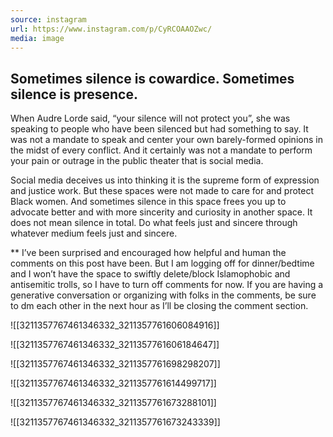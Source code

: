 ```yaml
---
source: instagram
url: https://www.instagram.com/p/CyRCOAAOZwc/
media: image
---
```


## Sometimes silence is cowardice. Sometimes silence is presence. 

When Audre Lorde said, “your silence will not protect you”, she was speaking to people who have been silenced but had something to say. It was not a mandate to speak and center your own barely-formed opinions in the midst of every conflict. And it certainly was not a mandate to perform your pain or outrage in the public theater that is social media. 

Social media deceives us into thinking it is the supreme form of expression and justice work. But these spaces were not made to care for and protect Black women. And sometimes silence in this space frees you up to advocate better and with more sincerity and curiosity in another space. It does not mean silence in total. Do what feels just and sincere through whatever medium feels just and sincere.

** I’ve been surprised and encouraged how helpful and human the comments on this post have been. But I am logging off for dinner/bedtime and I won’t have the space to swiftly delete/block Islamophobic and antisemitic trolls, so I have to turn off comments for now. If you are having a generative conversation or organizing with folks in the comments, be sure to dm each other in the next hour as I’ll be closing the comment section.

![[3211357767461346332_3211357761606084916]]

![[3211357767461346332_3211357761606184647]]

![[3211357767461346332_3211357761698298207]]

![[3211357767461346332_3211357761614499717]]

![[3211357767461346332_3211357761673288101]]

![[3211357767461346332_3211357761673243339]]

